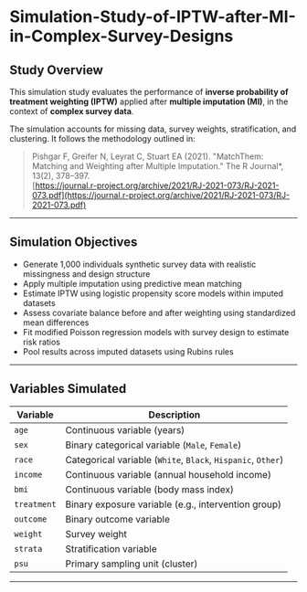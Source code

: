 # Simulation-Study-of-IPTW-after-MI-in-Complex-Survey-Designs


## Study Overview

This simulation study evaluates the performance of **inverse probability of treatment weighting (IPTW)** applied after **multiple imputation (MI)**, in the context of **complex survey data**. 

The simulation accounts for missing data, survey weights, stratification, and clustering. It follows the methodology outlined in:

> Pishgar F, Greifer N, Leyrat C, Stuart EA (2021). "MatchThem: Matching and Weighting after Multiple Imputation." The R Journal*, 13(2), 378–397.  
> [https://journal.r-project.org/archive/2021/RJ-2021-073/RJ-2021-073.pdf](https://journal.r-project.org/archive/2021/RJ-2021-073/RJ-2021-073.pdf)

---

## Simulation Objectives

- Generate 1,000 individuals synthetic survey data with realistic missingness and design structure
- Apply multiple imputation using predictive mean matching
- Estimate IPTW using logistic propensity score models within imputed datasets
- Assess covariate balance before and after weighting using standardized mean differences
- Fit modified Poisson regression models with survey design to estimate risk ratios
- Pool results across imputed datasets using Rubins rules

---

## Variables Simulated

| Variable       | Description                                      |
|----------------|--------------------------------------------------|
| `age`          | Continuous variable (years)                      |
| `sex`          | Binary categorical variable (`Male`, `Female`)  |
| `race`         | Categorical variable (`White`, `Black`, `Hispanic`, `Other`) |
| `income`       | Continuous variable (annual household income)   |
| `bmi`          | Continuous variable (body mass index)           |
| `treatment`    | Binary exposure variable (e.g., intervention group) |
| `outcome`      | Binary outcome variable                         |
| `weight`       | Survey weight                                   |
| `strata`       | Stratification variable                         |
| `psu`          | Primary sampling unit (cluster)                 |

---


